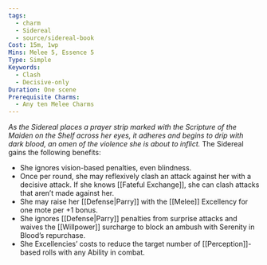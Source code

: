 ```yaml
---
tags:
  - charm
  - Sidereal
  - source/sidereal-book
Cost: 15m, 1wp
Mins: Melee 5, Essence 5
Type: Simple
Keywords:
  - Clash
  - Decisive-only
Duration: One scene
Prerequisite Charms:
  - Any ten Melee Charms
---
```

*As the Sidereal places a prayer strip marked with the Scripture of the Maiden on the Shelf across her eyes, it adheres and begins to drip with dark blood, an omen of the violence she is about to inflict.*
The Sidereal gains the following benefits: 
- She ignores vision-based penalties, even blindness. 
- Once per round, she may reflexively clash an attack against her with a decisive attack. If she knows [[Fateful Exchange]], she can clash attacks that aren’t made against her. 
- She may raise her [[Defense|Parry]] with the [[Melee]] Excellency for one mote per +1 bonus. 
- She ignores [[Defense|Parry]] penalties from surprise attacks and waives the [[Willpower]] surcharge to block an ambush with Serenity in Blood’s repurchase. 
- She Excellencies’ costs to reduce the target number of [[Perception]]-based rolls with any Ability in combat.